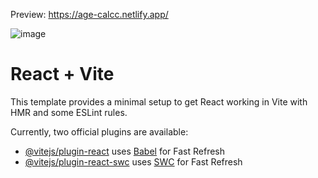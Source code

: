 Preview:
https://age-calcc.netlify.app/


![image](https://github.com/Zotq/age-calculator/assets/88341255/d7e9ddba-94b9-41a5-afa2-af3cbcfea487)



# React + Vite

This template provides a minimal setup to get React working in Vite with HMR and some ESLint rules.

Currently, two official plugins are available:

- [@vitejs/plugin-react](https://github.com/vitejs/vite-plugin-react/blob/main/packages/plugin-react/README.md) uses [Babel](https://babeljs.io/) for Fast Refresh
- [@vitejs/plugin-react-swc](https://github.com/vitejs/vite-plugin-react-swc) uses [SWC](https://swc.rs/) for Fast Refresh
